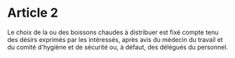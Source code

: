 # Article 2

Le choix de la ou des boissons chaudes à distribuer est fixé compte tenu des désirs exprimés par les intéressés, après avis du médecin du travail et du comité d'hygiène et de sécurité ou, à défaut, des délégués du personnel.
